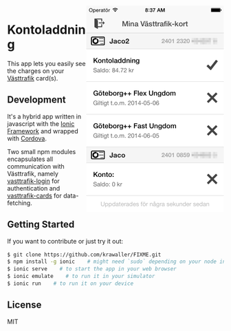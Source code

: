 <img align="right" width="320" height="480" src="readme-img/cards.png">

# Kontoladdning
This app lets you easily see the charges on your [Västtrafik](http://www.vasttrafik.se) card(s).

## Development
It's a hybrid app written in javascript with the [Ionic Framework](http://ionicframework.com/) and wrapped with [Cordova](http://cordova.apache.org/).

Two small npm modules encapsulates all communication with Västtrafik, namely [vasttrafik-login](https://github.com/krawaller/vasttrafik-login) for authentication and [vasttrafik-cards](https://github.com/krawaller/vasttrafik-cards) for data-fetching.

## Getting Started

If you want to contribute or just try it out:

```bash
$ git clone https://github.com/krawaller/FIXME.git
$ npm install -g ionic    # might need `sudo` depending on your node installation.
$ ionic serve    # to start the app in your web browser
$ ionic emulate    # to run it in your simulator
$ ionic run    # to run it on your device
```

## License
MIT